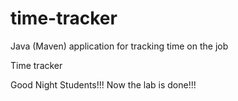 # time-tracker
Java (Maven) application for tracking time on the job

Time tracker

Good Night Students!!!
Now the lab is done!!!

